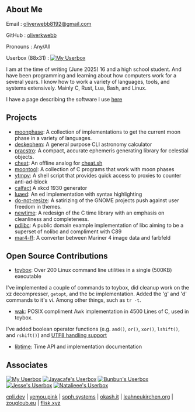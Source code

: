 ## About Me

Email
: oliverwebb8192@gmail.com

GitHub
: [oliverkwebb](https://www.github.com/oliverkwebb)

Pronouns
: Any/All

Userbox (88x31)
: [![My Userbox](/8831.png)](https://oliverkwebb.github.io/)

I am at the time of writing (June 2025) 16 and a high school student.
And have been programming and learning about how computers work for a
several years. I know how to work a variety of languages, tools, and systems
extensively. Mainly C, Rust, Lua, Bash, and Linux.

I have a page describing the software I use [here](/rocks)

## Projects

- [moonphase](https://github.com/oliverkwebb/moonphase): A collection of implementations to get the current moon phase in a variety of languages.
- [deskephem](https://github.com/oliverkwebb/deskephem): A general purpose CLI astronomy calculator
- [pracstro](https://crates.io/crates/pracstro): A compact, accurate ephemeris generating library for celestial objects.
- [cheat](https://github.com/oliverkwebb/cheat): An offline analog for [cheat.sh](https://cheat.sh)
- [moontool](https://github.com/oliverkwebb/moontool): A collection of C programs that work with moon phases
- [ytmpv](https://github.com/oliverkwebb/ytmpv): A shell script that provides quick access to proxies to counter anti-ad-block
- [calfact](https://github.com/oliverkwebb/calfact) A xkcd 1930 generator
- [luaed](https://codeberg.org/oliverkwebb/luaed): An ed implementation with syntax highlighting
- [do-not-resize](https://webb.is-a.dev/do-not-resize/): A satirizing of the GNOME projects push against user freedom in themes.
- [newtime](https://github.com/oliverkwebb/newtime): A redesign of the C time library with an emphasis on cleanliness and completeness.
- [pdlibc](https://github.com/oliverkwebb/pdlibc): A public domain example implementation of libc aiming to be a superset of nolibc and compliment with C89
- [mar4-ff](https://github.com/oliverkwebb/mar4-ff): A converter between Mariner 4 image data and farbfeld

## Open Source Contributions

- [toybox](https://www.landley.net/toybox): Over 200 Linux command line utilities in a single (500KB) executable

I've implemented a couple of commands to toybox, did cleanup work on the xz
decompresser, `getopt`, and the bc implementation. Added the 'g' and 'd'
commands to it's vi. Among other things, such as `tr -t`.

- [wak](https://www.github.com/raygard/wak): POSIX compliment Awk implementation in 4500 Lines of C, used in toybox.

I've added boolean operator functions (e.g. `and()`, `or()`, `xor()`, `lshift()`, and `rshift()`) and [UTF8 handling support](/articles/utfawk)

- [libtime](https://gitlab.com/libtime/documentation/-/wikis/home): Time API and implementation documentation

## Associates

[![My Userbox](/8831.png)](https://oliverkwebb.github.io/)
[![Javacafe's Userbox](https://javacafe.sdf.org/8831.png)](https://javacafe.sdf.org/)
[![Bunbun's Userbox](https://bunbun.dev/assets/88x31s/bunbun.dev.gif)](https://bunbun.dev/)
[![Jesse's Userbox](https://cpluspatch.com/images/icons/88x31.png)](https://cpluspatch.com/)
[![Natalieee's Userbox](https://natalieee.net/files/natalieee.net.png)](https://natalieee.net/)

[cpli.dev](https://cpli.dev/) |
[yemou.pink](https://yemou.pink/) |
[soph.systems](https://soph.systems/) |
[okash.it](https://okash.it/) |
[leahneukirchen.org](https://leahneukirchen.org/) |
[zougloub.eu](https://zougloub.eu/) |
[flisk.xyz](https://flisk.xyz/)
